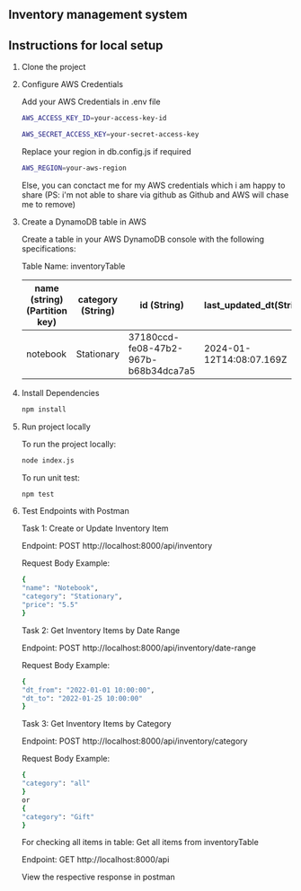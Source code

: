 ## Inventory management system
## Instructions for local setup
1. Clone the project
2. Configure AWS Credentials

    Add your AWS Credentials in .env file 
    ```sh
    AWS_ACCESS_KEY_ID=your-access-key-id

    AWS_SECRET_ACCESS_KEY=your-secret-access-key
    ```

    Replace your region in db.config.js if required
    ```sh
    AWS_REGION=your-aws-region
    ```

    Else, you can conctact me for my AWS credentials which i am happy to share (PS: i'm not able to share via github as Github and AWS will chase me to remove)

3. Create a DynamoDB table in AWS

    Create a table in your AWS DynamoDB console with the following specifications:

    Table Name: inventoryTable

    | name (string)(Partition key) | category (String) | id (String) | last_updated_dt(String) | price(String) |
    | ---------| ---------| ---------| ---------| ---------|
    | notebook  | Stationary | 37180ccd-fe08-47b2-967b-b68b34dca7a5 | 2024-01-12T14:08:07.169Z | 5.12 |


4. Install Dependencies

    ```sh
    npm install 
    ```

5. Run project locally

    To run the project locally:

    ```sh
    node index.js
    ```

    To run unit test:

    ```sh
    npm test
    ```

6. Test Endpoints with Postman

    Task 1: Create or Update Inventory Item

    Endpoint: POST http://localhost:8000/api/inventory

    Request Body Example:
    ```sh
    {
    "name": "Notebook",
    "category": "Stationary",
    "price": "5.5"
    }
    ```

    Task 2: Get Inventory Items by Date Range

    Endpoint: POST http://localhost:8000/api/inventory/date-range

    Request Body Example:
    ```sh
    {
    "dt_from": "2022-01-01 10:00:00",
    "dt_to": "2022-01-25 10:00:00"
    }
    ```

    Task 3: Get Inventory Items by Category

    Endpoint: POST http://localhost:8000/api/inventory/category

    Request Body Example:
    ```sh
    {
    "category": "all"
    }
    or
    {
    "category": "Gift"
    }
    ```

    For checking all items in table: Get all items from inventoryTable

    Endpoint: GET http://localhost:8000/api

    View the respective response in postman
